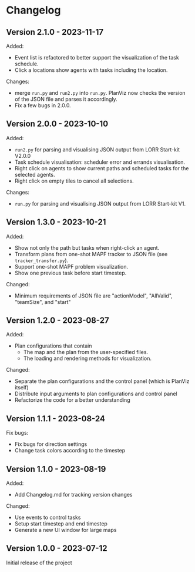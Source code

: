 # Changelog
Version 2.1.0 - 2023-11-17
---
Added:
- Event list is refactored to better support the visualization of the task schedule.
- Click a locations show agents with tasks including the location.

Changes:
- merge `run.py` and `run2.py` into `run.py`. PlanViz now checks the version of the JSON file and parses it accordingly.
- Fix a few bugs in 2.0.0.

Version 2.0.0 - 2023-10-10
---
Added:
- `run2.py` for parsing and visualising JSON output from LORR Start-kit V2.0.0
- Task schedule visualisation: scheduler error and errands visualisation.
- Right click on agents to show current paths and scheduled tasks for the selected agents.
- Right click on empty tiles to cancel all selections.

Changes:
- `run.py` for parsing and visualising JSON output from LORR Start-kit V1.

Version 1.3.0 - 2023-10-21
---
Added:
- Show not only the path but tasks when right-click an agent.
- Transform plans from one-shot MAPF tracker to JSON file (see `tracker_transfer.py`).
- Support one-shot MAPF problem visualization.
- Show one previous task before start timestep.

Changed:
- Minimum requirements of JSON file are "actionModel", "AllValid", "teamSize", and "start"


Version 1.2.0 - 2023-08-27
---
Added:
- Plan configurations that contain
    - The map and the plan from the user-specified files.
    - The loading and rendering methods for visualization.

Changed:
- Separate the plan configurations and the control panel (which is PlanViz itself)
- Distribute input arguments to plan configurations and control panel
- Refactorize the code for a better understanding


Version 1.1.1 - 2023-08-24
---
Fix bugs:
- Fix bugs for direction settings
- Change task colors according to the timestep


Version 1.1.0 - 2023-08-19
---
Added:
- Add Changelog.md for tracking version changes

Changed:
- Use events to control tasks
- Setup start timestep and end timestep
- Generate a new UI window for large maps


Version 1.0.0 - 2023-07-12
---
Initial release of the project